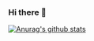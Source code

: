 ### Hi there 👋
[![Anurag's github stats](https://github-readme-stats.vercel.app/api?username=ChaeHyun-Kim)](https://github.com/anuraghazra/github-readme-stats)
<!--
**ChaeHyun-Kim/ChaeHyun-Kim** is a ✨ _special_ ✨ repository because its `README.md` (this file) appears on your GitHub profile.

Here are some ideas to get you started:

- 🔭 I’m currently working on ...
- 🌱 I’m currently learning ...
- 👯 I’m looking to collaborate on ...
- 🤔 I’m looking for help with ...
- 💬 Ask me about ...
- 📫 How to reach me: ...
- 😄 Pronouns: ...
- ⚡ Fun fact: ...
-->
